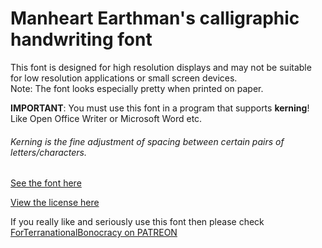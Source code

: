 # Manheart Earthman's calligraphic handwriting font

This font is designed for high resolution displays and may not be suitable for low resolution applications or small screen devices.  
Note: The font looks especially pretty when printed on paper.

**IMPORTANT**: You must use this font in a program that supports **kerning**! Like Open Office Writer or Microsoft Word etc.
###### Kerning is the fine adjustment of spacing between certain pairs of letters/characters.

[See the font here](https://topraksoyearthmantsuchimoto.github.io/LatinFontDesign/ "And download it for free")

[View the license here](https://github.com/TopraksoyEarthmanTsuchimoto/LatinFontDesign/blob/main/LICENSE)

If you really like and seriously use this font then please check [ForTerranationalBonocracy on PATREON](https://patreon.com/ForTerranationalBonocracy_USD)
